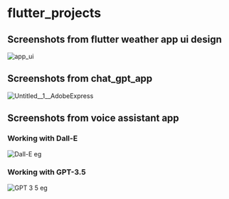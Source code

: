 # flutter_projects

## Screenshots from flutter weather app ui design
![app_ui](https://github.com/ManasviAtGitHub/flutter_ui_weather_app/assets/17096893/98f63974-e5c6-47a3-9e11-e937e7c4e5bf)


## Screenshots from chat_gpt_app

![Untitled__1__AdobeExpress](https://github.com/ManasviAtGitHub/flutter_projects/assets/17096893/2982973b-7789-4b56-984c-f6117728c475)


## Screenshots from voice assistant app
### Working with Dall-E
![Dall-E eg](https://github.com/ManasviAtGitHub/flutter_projects/assets/17096893/d41e9943-01ea-431e-a1ad-ab918ccdcfcc)

### Working with GPT-3.5

![GPT 3 5 eg](https://github.com/ManasviAtGitHub/flutter_projects/assets/17096893/1500f085-2a0e-4c44-ac91-e4aa5bb538a5)
